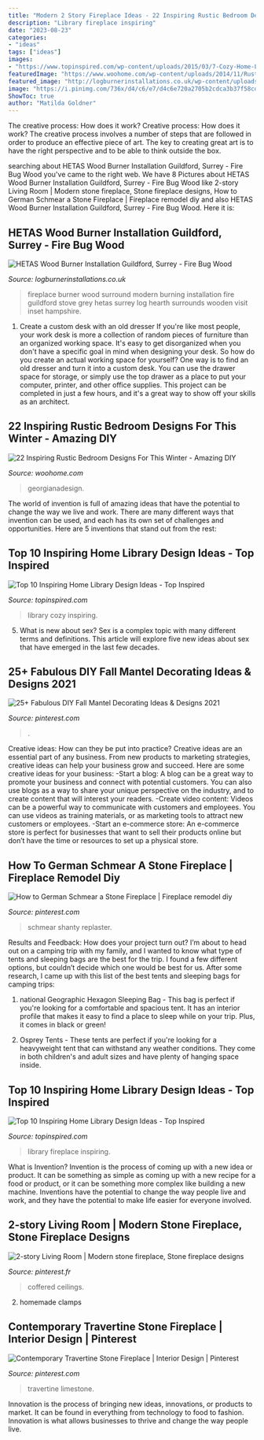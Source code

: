```yaml
---
title: "Modern 2 Story Fireplace Ideas - 22 Inspiring Rustic Bedroom Designs For This Winter"
description: "Library fireplace inspiring"
date: "2023-08-23"
categories:
- "ideas"
tags: ["ideas"]
images:
- "https://www.topinspired.com/wp-content/uploads/2015/03/7-Cozy-Home-Library-Design-Ideas.jpg"
featuredImage: "https://www.woohome.com/wp-content/uploads/2014/11/Rustic-Bedroom-Decorating-Ideas-11.jpg"
featured_image: "http://logburnerinstallations.co.uk/wp-content/uploads/2018/04/modern-fireplace-surround-0107.jpg"
image: "https://i.pinimg.com/736x/d4/c6/e7/d4c6e720a2705b2cdca3b37f58cd84ea.jpg"
ShowToc: true
author: "Matilda Goldner"
---
```



The creative process: How does it work?
Creative process: How does it work?
The creative process involves a number of steps that are followed in order to produce an effective piece of art. The key to creating great art is to have the right perspective and to be able to think outside the box.

	

		
searching about HETAS Wood Burner Installation Guildford, Surrey - Fire Bug Wood you've came to the right web. We have 8 Pictures about HETAS Wood Burner Installation Guildford, Surrey - Fire Bug Wood like 2-story Living Room | Modern stone fireplace, Stone fireplace designs, How to German Schmear a Stone Fireplace | Fireplace remodel diy and also HETAS Wood Burner Installation Guildford, Surrey - Fire Bug Wood. Here it is:
		
    
## HETAS Wood Burner Installation Guildford, Surrey - Fire Bug Wood

<img loading=lazy src="http://logburnerinstallations.co.uk/wp-content/uploads/2018/04/modern-fireplace-surround-0107.jpg" onerror="this.onerror=null;this.src='https://tse3.mm.bing.net/th?id=OIP.oY_5-jGh7rvfdZ3lyNW-3gHaJ4&amp;pid=15.1';" alt="HETAS Wood Burner Installation Guildford, Surrey - Fire Bug Wood">

_Source: logburnerinstallations.co.uk_

>fireplace burner wood surround modern burning installation fire guildford stove grey hetas surrey log hearth surrounds wooden visit inset hampshire. 

	

1. Create a custom desk with an old dresser
If you're like most people, your work desk is more a collection of random pieces of furniture than an organized working space. It's easy to get disorganized when you don't have a specific goal in mind when designing your desk. So how do you create an actual working space for yourself? One way is to find an old dresser and turn it into a custom desk. You can use the drawer space for storage, or simply use the top drawer as a place to put your computer, printer, and other office supplies. This project can be completed in just a few hours, and it's a great way to show off your skills as an architect.

    
## 22 Inspiring Rustic Bedroom Designs For This Winter - Amazing DIY

<img loading=lazy src="https://www.woohome.com/wp-content/uploads/2014/11/Rustic-Bedroom-Decorating-Ideas-11.jpg" onerror="this.onerror=null;this.src='https://tse3.mm.bing.net/th?id=OIP.J7-pNZp-qkUtLlIKw_gHaAHaLH&amp;pid=15.1';" alt="22 Inspiring Rustic Bedroom Designs For This Winter - Amazing DIY">

_Source: woohome.com_

>georgianadesign. 

	

The world of invention is full of amazing ideas that have the potential to change the way we live and work. There are many different ways that invention can be used, and each has its own set of challenges and opportunities. Here are 5 inventions that stand out from the rest:

    
## Top 10 Inspiring Home Library Design Ideas - Top Inspired

<img loading=lazy src="https://www.topinspired.com/wp-content/uploads/2015/03/7-Cozy-Home-Library-Design-Ideas.jpg" onerror="this.onerror=null;this.src='https://tse2.mm.bing.net/th?id=OIP.xUeph1SbAPRHI0AtDun8JAHaLH&amp;pid=15.1';" alt="Top 10 Inspiring Home Library Design Ideas - Top Inspired">

_Source: topinspired.com_

>library cozy inspiring. 

	

5. What is new about sex?
Sex is a complex topic with many different terms and definitions. This article will explore five new ideas about sex that have emerged in the last few decades.

    
## 25+ Fabulous DIY Fall Mantel Decorating Ideas &amp; Designs 2021

<img loading=lazy src="https://i.pinimg.com/736x/b8/49/c2/b849c2b7e21d5a92b23bb1115622af50.jpg" onerror="this.onerror=null;this.src='https://tse1.mm.bing.net/th?id=OIP.tFVJMYeak8uxELQ6hmAK0AHaLH&amp;pid=15.1';" alt="25+ Fabulous DIY Fall Mantel Decorating Ideas &amp; Designs 2021">

_Source: pinterest.com_

>. 

	

Creative ideas: How can they be put into practice?
Creative ideas are an essential part of any business. From new products to marketing strategies, creative ideas can help your business grow and succeed. Here are some creative ideas for your business: 
-Start a blog: A blog can be a great way to promote your business and connect with potential customers. You can also use blogs as a way to share your unique perspective on the industry, and to create content that will interest your readers. 
-Create video content: Videos can be a powerful way to communicate with customers and employees. You can use videos as training materials, or as marketing tools to attract new customers or employees. 
-Start an e-commerce store: An e-commerce store is perfect for businesses that want to sell their products online but don’t have the time or resources to set up a physical store.

    
## How To German Schmear A Stone Fireplace | Fireplace Remodel Diy

<img loading=lazy src="https://i.pinimg.com/736x/d4/c6/e7/d4c6e720a2705b2cdca3b37f58cd84ea.jpg" onerror="this.onerror=null;this.src='https://tse2.mm.bing.net/th?id=OIP.mkuci5Z7nIEpjJRmCfOI0AHaJ3&amp;pid=15.1';" alt="How to German Schmear a Stone Fireplace | Fireplace remodel diy">

_Source: pinterest.com_

>schmear shanty replaster. 

	

Results and Feedback: How does your project turn out?
I’m about to head out on a camping trip with my family, and I wanted to know what type of tents and sleeping bags are the best for the trip. I found a few different options, but couldn’t decide which one would be best for us. After some research, I came up with this list of the best tents and sleeping bags for camping trips:
1) national Geographic Hexagon Sleeping Bag - This bag is perfect if you're looking for a comfortable and spacious tent. It has an interior profile that makes it easy to find a place to sleep while on your trip. Plus, it comes in black or green!

2) Osprey Tents - These tents are perfect if you're looking for a heavyweight tent that can withstand any weather conditions. They come in both children's and adult sizes and have plenty of hanging space inside.

    
## Top 10 Inspiring Home Library Design Ideas - Top Inspired

<img loading=lazy src="https://www.topinspired.com/wp-content/uploads/2015/03/4-Home-Library-with-an-integrated-fireplace.jpg" onerror="this.onerror=null;this.src='https://tse1.mm.bing.net/th?id=OIP.VXDhrWkWXqUSBsEzEQ4obgHaFi&amp;pid=15.1';" alt="Top 10 Inspiring Home Library Design Ideas - Top Inspired">

_Source: topinspired.com_

>library fireplace inspiring. 

	

What is Invention?
Invention is the process of coming up with a new idea or product. It can be something as simple as coming up with a new recipe for a food or product, or it can be something more complex like building a new machine. Inventions have the potential to change the way people live and work, and they have the potential to make life easier for everyone involved.

    
## 2-story Living Room | Modern Stone Fireplace, Stone Fireplace Designs

<img loading=lazy src="https://i.pinimg.com/736x/90/47/49/904749598bce560194b60178d964ca47.jpg" onerror="this.onerror=null;this.src='https://tse2.mm.bing.net/th?id=OIP.oIHf-QyolzihWf_sYnP-bQHaJ3&amp;pid=15.1';" alt="2-story Living Room | Modern stone fireplace, Stone fireplace designs">

_Source: pinterest.fr_

>coffered ceilings. 

	

2. homemade clamps

    
## Contemporary Travertine Stone Fireplace | Interior Design | Pinterest

<img loading=lazy src="https://i.pinimg.com/736x/44/c3/9b/44c39b7cf53f736575bdd5c0db72cd19--white-stone-fireplaces-limestone-fireplace.jpg?b=t" onerror="this.onerror=null;this.src='https://tse1.mm.bing.net/th?id=OIP.uT4q13e9KLE_lSgqW7md7gHaJ3&amp;pid=15.1';" alt="Contemporary Travertine Stone Fireplace | Interior Design | Pinterest">

_Source: pinterest.com_

>travertine limestone. 

	

Innovation is the process of bringing new ideas, innovations, or products to market. It can be found in everything from technology to food to fashion. Innovation is what allows businesses to thrive and change the way people live.

